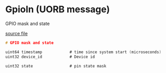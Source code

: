 # GpioIn (UORB message)

GPIO mask and state

[source file](https://github.com/PX4/PX4-Autopilot/blob/release/1.14/msg/GpioIn.msg)

```c
# GPIO mask and state

uint64 timestamp            # time since system start (microseconds)
uint32 device_id            # Device id

uint32 state                # pin state mask

```
